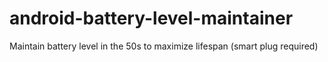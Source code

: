 # android-battery-level-maintainer
Maintain battery level in the 50s to maximize lifespan (smart plug required)
